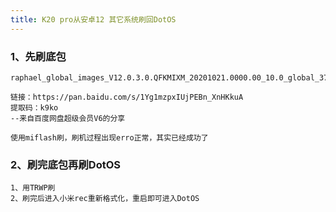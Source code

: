 ```yaml
---
title: K20 pro从安卓12 其它系统刷回DotOS
---
```


### 1、先刷底包



```
raphael_global_images_V12.0.3.0.QFKMIXM_20201021.0000.00_10.0_global_37998bfc07
```

```
链接：https://pan.baidu.com/s/1Yg1mzpxIUjPEBn_XnHKkuA 
提取码：k9ko 
--来自百度网盘超级会员V6的分享

使用miflash刷，刷机过程出现erro正常，其实已经成功了
```



### 2、刷完底包再刷DotOS

```
1、用TRWP刷
2、刷完后进入小米rec重新格式化，重启即可进入DotOS
```

